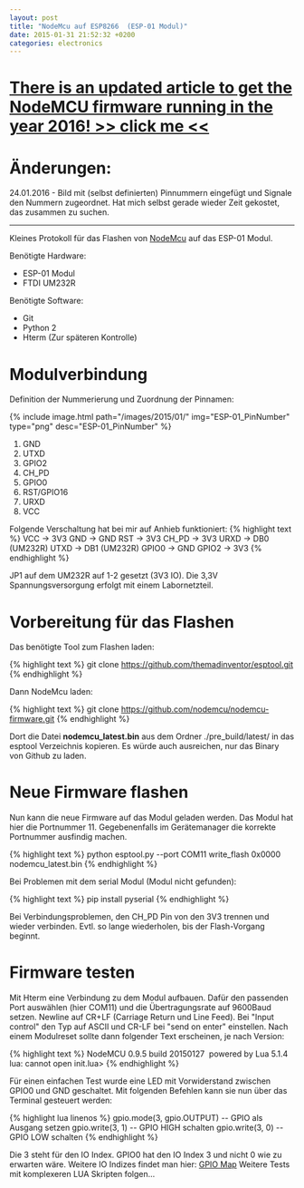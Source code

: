 ```yaml
---
layout: post
title: "NodeMcu auf ESP8266  (ESP-01 Modul)"
date: 2015-01-31 21:52:32 +0200
categories: electronics
---
```

# [There is an updated article to get the NodeMCU firmware running in the year 2016! >> click me <<](/electronic/2016/01/24/getting-nodemcu-running-on-an-ESP-01-module-in-2016.html)

# Änderungen:
24.01.2016 - Bild mit (selbst definierten) Pinnummern eingefügt und Signale den Nummern zugeordnet. Hat mich selbst gerade wieder Zeit gekostet, das zusammen zu suchen. 

* * *

Kleines Protokoll für das Flashen von [NodeMcu](http://www.nodemcu.com/index_en.html) auf das ESP-01 Modul.

Benötigte Hardware: 
* ESP-01 Modul
* FTDI UM232R

Benötigte Software: 
* Git
* Python 2
* Hterm (Zur späteren Kontrolle)

# Modulverbindung
Definition der Nummerierung und Zuordnung der Pinnamen:

{% include image.html path="/images/2015/01/" img="ESP-01_PinNumber" type="png" desc="ESP-01_PinNumber" %}

1. GND
2. UTXD
3. GPIO2
4. CH_PD
5. GPIO0
6. RST/GPIO16
7. URXD
8. VCC

Folgende Verschaltung hat bei mir auf Anhieb funktioniert:
{% highlight text %}
VCC   -> 3V3
GND   -> GND
RST   -> 3V3
CH_PD -> 3V3
URXD  -> DB0 (UM232R)
UTXD  -> DB1 (UM232R)
GPIO0 -> GND
GPIO2 -> 3V3
{% endhighlight %}

JP1 auf dem UM232R auf 1-2 gesetzt (3V3 IO). Die 3,3V Spannungsversorgung erfolgt mit einem Labornetzteil. 

# Vorbereitung für das Flashen
Das benötigte Tool zum Flashen laden: 

{% highlight text %}
git clone https://github.com/themadinventor/esptool.git
{% endhighlight %}

Dann NodeMcu laden: 

{% highlight text %}
git clone https://github.com/nodemcu/nodemcu-firmware.git
{% endhighlight %}

Dort die Datei **nodemcu_latest.bin** aus dem Ordner ./pre_build/latest/ in das esptool Verzeichnis kopieren. Es würde auch ausreichen, nur das Binary von Github zu laden. 

# Neue Firmware flashen
Nun kann die neue Firmware auf das Modul geladen werden. Das Modul hat hier die Portnummer 11. Gegebenenfalls im Gerätemanager die korrekte Portnummer ausfindig machen. 

{% highlight text %}
python esptool.py --port COM11 write_flash 0x0000 nodemcu_latest.bin
{% endhighlight %}

Bei Problemen mit dem serial Modul (Modul nicht gefunden): 

{% highlight text %}
pip install pyserial
{% endhighlight %}

Bei Verbindungsproblemen, den CH_PD Pin von den 3V3 trennen und wieder verbinden. Evtl. so lange wiederholen, bis der Flash-Vorgang beginnt. 

# Firmware testen
Mit Hterm eine Verbindung zu dem Modul aufbauen. Dafür den passenden Port auswählen (hier COM11) und die Übertragungsrate auf 9600Baud setzen. Newline auf CR+LF (Carriage Return und Line Feed). Bei "Input control" den Typ auf ASCII und CR-LF bei "send on enter" einstellen. Nach einem Modulreset sollte dann folgender Text erscheinen, je nach Version: 
    
{% highlight text %}
NodeMCU 0.9.5 build 20150127 &nbsp;powered by Lua 5.1.4
lua: cannot open init.lua>
{% endhighlight %}

Für einen einfachen Test wurde eine LED mit Vorwiderstand zwischen GPIO0 und GND geschaltet. Mit folgenden Befehlen kann sie nun über das Terminal gesteuert werden: 
    
{% highlight lua linenos %}
gpio.mode(3, gpio.OUTPUT) -- GPIO als Ausgang setzen
gpio.write(3, 1)          -- GPIO HIGH schalten
gpio.write(3, 0)          -- GPIO LOW schalten
{% endhighlight %}

Die 3 steht für den IO Index. GPIO0 hat den IO Index 3 und nicht 0 wie zu erwarten wäre. Weitere IO Indizes findet man hier: [GPIO Map](https://github.com/nodemcu/nodemcu-firmware/wiki/nodemcu_api_en#new_gpio_map) Weitere Tests mit komplexeren LUA Skripten folgen...